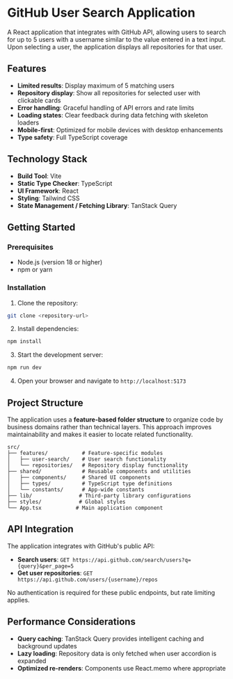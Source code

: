 # GitHub User Search Application

A React application that integrates with GitHub API, allowing users to search for up to 5 users with a username similar to the value entered in a text input. Upon selecting a user, the application displays all repositories for that user.

## Features

- **Limited results**: Display maximum of 5 matching users
- **Repository display**: Show all repositories for selected user with clickable cards
- **Error handling**: Graceful handling of API errors and rate limits
- **Loading states**: Clear feedback during data fetching with skeleton loaders
- **Mobile-first**: Optimized for mobile devices with desktop enhancements
- **Type safety**: Full TypeScript coverage

## Technology Stack

- **Build Tool**: Vite
- **Static Type Checker**: TypeScript
- **UI Framework**: React
- **Styling**: Tailwind CSS
- **State Management / Fetching Library**: TanStack Query

## Getting Started

### Prerequisites

- Node.js (version 18 or higher)
- npm or yarn

### Installation

1. Clone the repository:

```bash
git clone <repository-url>
```

2. Install dependencies:

```bash
npm install
```

3. Start the development server:

```bash
npm run dev
```

4. Open your browser and navigate to `http://localhost:5173`

## Project Structure

The application uses a **feature-based folder structure** to organize code by business domains rather than technical layers. This approach improves maintainability and makes it easier to locate related functionality.

```
src/
├── features/           # Feature-specific modules
│   ├── user-search/    # User search functionality
│   └── repositories/   # Repository display functionality
├── shared/             # Reusable components and utilities
│   ├── components/     # Shared UI components
│   ├── types/          # TypeScript type definitions
│   └── constants/      # App-wide constants
├── lib/               # Third-party library configurations
├── styles/            # Global styles
└── App.tsx           # Main application component
```

## API Integration

The application integrates with GitHub's public API:

- **Search users**: `GET https://api.github.com/search/users?q={query}&per_page=5`
- **Get user repositories**: `GET https://api.github.com/users/{username}/repos`

No authentication is required for these public endpoints, but rate limiting applies.

## Performance Considerations

- **Query caching**: TanStack Query provides intelligent caching and background updates
- **Lazy loading**: Repository data is only fetched when user accordion is expanded
- **Optimized re-renders**: Components use React.memo where appropriate
